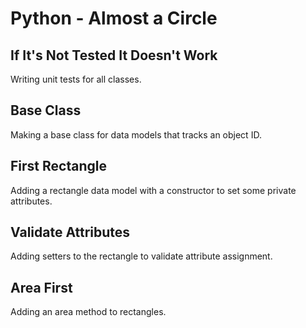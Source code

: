 # Python - Almost a Circle

## If It's Not Tested It Doesn't Work
Writing unit tests for all classes.

## Base Class
Making a base class for data models that tracks an object ID.

## First Rectangle
Adding a rectangle data model with a constructor to set some private attributes.

## Validate Attributes
Adding setters to the rectangle to validate attribute assignment.

## Area First
Adding an area method to rectangles.
